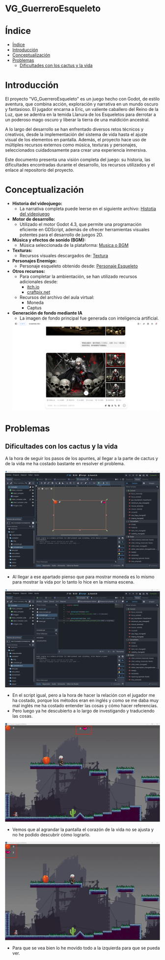 # VG_GuerreroEsqueleto

# Índice
- [Índice](#índice)
- [Introducción](#introducción)
- [Conceptualización](#conceptualización)
- [Problemas](#problemas)
    - [Dificultades con los cactus y la vida](#dificultades-con-los-cactus-y-la-vida)


# Introducción
El proyecto "VG_GuerreroEsqueleto" es un juego hecho con Godot, de estilo aventura, que combina acción, exploración y narrativa en un mundo oscuro y fantasioso. El jugador encarna a Eric, un valiente caballero del Reino de la Luz, que se adentra en la temida Llanura de los Esqueletos para derrotar a un poderoso mago oscuro y liberar la tierra de una maldición ancestral.

A lo largo del desarrollo se han enfrentado diversos retos técnicos y creativos, desde la implementación del sistema de vida hasta el ajuste visual de los elementos en pantalla. Además, el proyecto hace uso de múltiples recursos externos como música, texturas y personajes, seleccionados cuidadosamente para crear una experiencia inmersiva.

Este documento presenta una visión completa del juego: su historia, las dificultades encontradas durante el desarrollo, los recursos utilizados y el enlace al repositorio del proyecto.

# Conceptualización
- **Historia del videojuego:**
    - La narrativa completa puede leerse en el siguiente archivo: [Histotia del videojuego](/Recursos/Historia.md)
- **Motor de desarrollo:**
    - Utilizado el motor Godot 4.3, que permite una programación eficiente en GDScript, además de ofrecer herramientas visuales potentes para el desarrollo de juegos 2D.
- **Música y efectos de sonido (BGM):**
    - Música seleccionada de la plataforma: [Musica o BGM](https://www.aigei.com/sound/class/games_category)
- **Texturas:**
    - Recursos visuales descargados de: [Textura](https://www.zhaozi.cn/s/all/otf/)
- **Personajes Enemigo:**
    - Personaje esqueleto obtenido desde: [Personaje Esqueleto](https://www.aigei.com/s?q=%E9%AA%B7%E9%AB%85%E5%85%B5&type=2d)
- **Otros recursos:**
    - Para completar la ambientación, se han utilizado recursos adicionales desde:
        - [itch.io](https://itch.io/)
        - [craftpix.net](https://craftpix.net/)
    - Recursos del archivo del aula virtual:
        - Moneda
        - Captus 
- **Generación de fondo mediante IA**
    - La imagen de fondo principal fue generada con inteligencia artificial.
    <img src="/Recursos/Multimedia/CapturaIA.png">

# Problemas

## Dificultades con los cactus y la vida

A la hora de seguir los pasos de los apuntes, al llegar a la parte de cactus y de la vida me ha costado bastante en resolver el problema.

<img src="./Recursos/Multimedia/VidaMoneda.png">

* Al llegar a ese apartado pienso que para mostrar moneda es lo mismo para mostrar la vida por lo tanto lo hice en la misma escena.

<img src="./Recursos/Multimedia/CaptusVidaCodigo.png">

* En el script igual, pero a la hora de hacer la relación con el jugador me ha costado, porque los métodos eran en inglés y como se me daba muy mal inglés me ha costado entender las cosas y cómo hacer referencias.
* Pero luego ya he descubierto a lo largo de investigando y traduciendo las cosas.


<img src="./Recursos/Multimedia/ProblevaVIda.png">


* Vemos que al agrandar la pantalla el corazón de la vida no se ajusta y no he podido descubrir cómo lograrlo.

<img src="./Recursos/Multimedia/VidaResuelto.png">

* Para que se vea bien lo he movido todo a la izquierda para que se pueda ver.